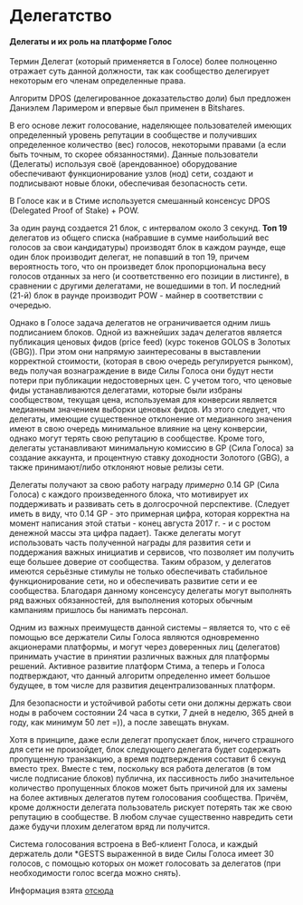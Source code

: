 # Делегатство

#### Делегаты и их роль на платформе Голос

Термин Делегат \(который применяется в Голосе\) более полноценно отражает суть данной должности, так как сообщество делегирует некоторым его членам определенные права.

Алгоритм DPOS \(делегированное доказательство доли\) был предложен Даниэлем Ларимером и впервые был применен в Bitshares.

В его основе лежит голосование, наделяющее пользователей имеющих определенный уровень репутации в сообществе и получивших определенное количество \(вес\) голосов, некоторыми правами \(а если быть точным, то скорее обязанностями\). Данные пользователи \(Делегаты\) используя своё \(арендованное\) оборудование обеспечивают функционирование узлов \(нод\) сети, создают и подписывают новые блоки, обеспечивая безопасность сети.

В Голосе как и в Стиме используется смешанный консенсус DPOS \(Delegated Proof of Stake\) + POW.

За один раунд создается 21 блок, с интервалом около 3 секунд. **Топ 19** делегатов из общего списка \(набравшие в сумме наибольший вес голосов за свои кандидатуры\) производят блок в каждом раунде, еще один блок производит делегат, не попавший в топ 19, причем вероятность того, что он произведет блок пропорциональна весу голосов отданных за него \(и соответственно его позиции в листинге\), в сравнении с другими делегатами, не вошедшими в топ. И последний \(21-й\) блок в раунде производит POW - майнер в соответствии с очередью.

Однако в Голосе задача делегатов не ограничивается одним лишь подписанием блоков. Одной из важнейших задач делегатов является публикация ценовых фидов \(price feed\) \(курс токенов GOLOS в Золотых \(GBG\)\). При этом они напрямую заинтересованы в выставлении корректной стоимости, \(которая в свою очередь регулируется рынком\), ведь получая вознаграждение в виде Силы Голоса они будут нести потери при публикации недостоверных цен. С учетом того, что ценовые фиды устанавливаются делегатами, которые были избраны сообществом, текущая цена, используемая для конверсии является медианным значением выборки ценовых фидов. Из этого следует, что делегаты, имеющие существенное отклонение от медианного значения имеют в свою очередь минимальное влияние на цену конверсии, однако могут терять свою репутацию в сообществе. Кроме того, делегаты устанавливают минимальную комиссию в GP \(Сила Голоса\) за создание аккаунта, и процентную ставку доходности Золотого \(GBG\), а также принимают/либо отклоняют новые релизы сети.

Делегаты получают за свою работу награду _примерно_ 0.14 GP \(Сила Голоса\) с каждого произведенного блока, что мотивирует их поддерживать и развивать сеть в долгосрочной перспективе. \(Следует иметь в виду, что 0.14 GP - это примерная цифра, которая корректна на момент написания этой статьи - конец августа 2017 г. - и с ростом денежной массы эта цифра падает\). Также делегаты могут использовать часть полученной награды для развития сети и поддержания важных инициатив и сервисов, что позволяет им получить еще большее доверие от сообщества. Таким образом, у делегатов имеются серьёзные стимулы не только обеспечивать стабильное функционирование сети, но и обеспечивать развитие сети и ее сообщества. Благодаря данному консенсусу делегаты могут выполнять ряд важных обязанностей, для выполнения которых обычным кампаниям пришлось бы нанимать персонал.

Одним из важных преимуществ данной системы – является то, что с её помощью все держатели Силы Голоса являются одновременно акционерами платформы, и могут через доверенных лиц \(делегатов\) принимать участие в принятии различных важных для платформы решений. Активное развитие платформ Стима, а теперь и Голоса подтверждают, что данный алгоритм определенно имеет большое будущее, в том числе для развития децентрализованных платформ.

Для безопасности и устойчивой работы сети они должны держать свои ноды в рабочем состоянии 24 часа в сутки, 7 дней в неделю, 365 дней в году, как минимум 50 лет =\)\), а после завещать внукам.

Хотя в принципе, даже если делегат пропускает блок, ничего страшного для сети не произойдет, блок следующего делегата будет содержать пропущенную транзакцию, а время подтверждения составит 6 секунд вместо трех. Вместе с тем, поскольку вся работа делегатов \(в том числе подписание блоков\) публична, их пассивность либо значительное количество пропущенных блоков может быть причиной для их замены на более активных делегатов путем голосования сообщества. Причём, кроме должности делегата пользователь рискует потерять так же свою репутацию в сообществе. В любом случае существенно навредить сети даже будучи плохим делегатом вряд ли получится.

Система голосования встроена в Веб-клиент Голоса, и каждый держатель доли \*GESTS выраженной в виде Силы Голоса имеет 30 голосов, с помощью которых он может голосовать за делегатов \(при необходимости голос всегда можно снять\).

Информация взята [отсюда](https://golos.io/ru--golos/@on0tole/delegaty-i-ikh-rol-na-platforme-golos)


